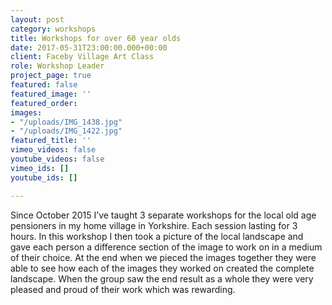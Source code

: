 ```yaml
---
layout: post
category: workshops
title: Workshops for over 60 year olds
date: 2017-05-31T23:00:00.000+00:00
client: Faceby Village Art Class
role: Workshop Leader
project_page: true
featured: false
featured_image: ''
featured_order: 
images:
- "/uploads/IMG_1438.jpg"
- "/uploads/IMG_1422.jpg"
featured_title: ''
vimeo_videos: false
youtube_videos: false
vimeo_ids: []
youtube_ids: []

---
```

Since October 2015 I’ve taught 3 separate workshops for the local old age pensioners in my home village in Yorkshire. Each session lasting for 3 hours. In this workshop I then took a picture of the local landscape and gave each person a difference section of the image to work on in a medium of their choice. At the end when we pieced the images together they were able to see how each of the images they worked on created the complete landscape. When the group saw the end result as a whole they were very pleased and proud of their work which was rewarding.